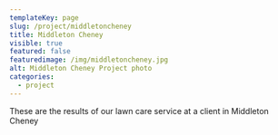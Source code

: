 ```yaml
---
templateKey: page
slug: /project/middletoncheney
title: Middleton Cheney
visible: true
featured: false
featuredimage: /img/middletoncheney.jpg
alt: Middleton Cheney Project photo
categories:
  - project
---
```


These are the results of our lawn care service at a client in Middleton Cheney
